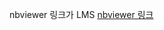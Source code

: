 nbviewer 링크가 LMS
[nbviewer 링크](https://nbviewer.org/github/paul2522/Exploration_Submit/blob/main/7/%5BExp-07%5DCatWhiskers.ipynb)
